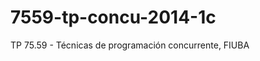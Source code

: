 7559-tp-concu-2014-1c
=====================

TP 75.59 - Técnicas de programación concurrente, FIUBA
